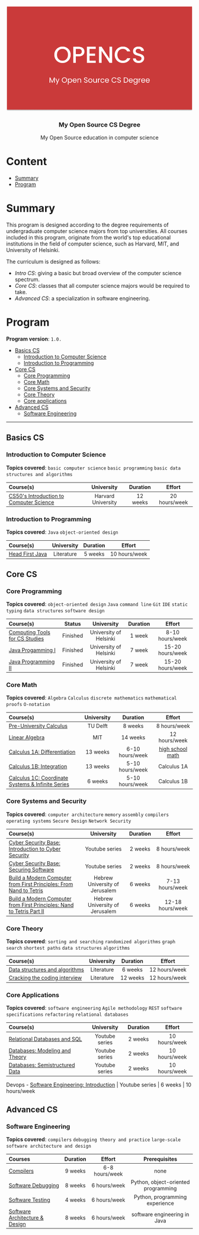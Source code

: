 <p align="center">
  <a href="https://github.com/stefanluiken/my-open-source-cs">
	<img alt="My Open Source CS Degree" src="open-cs.png">
  </a>
</p>
<h3 align="center">My Open Source CS Degree</h3>
<p align="center">
  My Open Source education in computer science
</p>



# Content

- [Summary](#summary)
- [Program](#program)

# Summary

This program is designed according to the degree requirements of undergraduate computer science majors from top universities. All courses included in this program, originate from the world's top educational institutions in the field of computer science, such as Harvard, MIT, and University of Helsinki.

The curriculum is designed as follows:
- *Intro CS*: giving a basic but broad overview of the computer science spectrum.
- *Core CS*: classes that all computer science majors would be required to take.
- *Advanced CS*: a specialization in software engineering.

# Program

**Program version**: `1.0.`

- [Basics CS](#intro-cs)
  - [Introduction to Computer Science](#introduction-to-computer-science)
  - [Introduction to Programming](#introduction-to-programming)
- [Core CS](#core-cs)
  - [Core Programming](#core-programming)
  - [Core Math](#core-math)
  - [Core Systems and Security](#core-systems)
  - [Core Theory](#core-theory)
  - [Core applications](#core-applications)
- [Advanced CS](#advanced-cs)
  - [Software Engineering](#software-engineering)
---

## Basics CS

### Introduction to Computer Science

**Topics covered**:
`basic computer science`
`basic programming`
`basic data structures and algorithms`

Course(s) | University | Duration | Effort
:-- | :--: | :--: | :--:
[CS50's Introduction to Computer Science](https://www.edx.org/course/cs50s-introduction-to-computer-science) | Harvard University | 12 weeks | 20 hours/week 

### Introduction to Programming

**Topics covered**:
`Java`
`object-oriented design`

Course(s) | University | Duration | Effort
:-- | :--: | :--: | :--: 
[Head First Java](https://www.amazon.com/Head-First-Java-Kathy-Sierra/dp/0596009208) | Literature | 5 weeks | 10 hours/week 

## Core CS

### Core Programming
**Topics covered**:
`object-oriented design`
`Java`
`command line`
`Git`
`IDE`
`static typing`
`data structures`
`software design`

Course(s) | Status | University | Duration | Effort
:-- | :--: | :--: | :--: | :--:
[Computing Tools for CS Studies](https://courses.helsinki.fi/en/aytkt50003en/136459952) | Finished | University of Helsinki | 1 week | 8-10 hours/week
[Java Progamming I](https://www.edx.org/course/how-code-complex-data-ubcx-htc2x) | Finished | University of Helsinki | 7 week | 15-20 hours/week
[Java Programming II](https://www.coursera.org/learn/programming-languages) | Finished | University of Helsinki | 7 week | 15-20 hours/week

### Core Math
**Topics covered**:
`Algebra`
`Calculus`
`discrete mathematics`
`mathematical proofs`
`O-notation`

Course(s) | University | Duration | Effort
:-- | :--: | :--: | :--:
[Pre-University Calculus](https://www.edx.org/course/pre-university-calculus-2) | TU Delft | 8 weeks | 8 hours/week 
[Linear Algebra](https://ocw.mit.edu/courses/mathematics/18-06sc-linear-algebra-fall-2011/) |  MIT | 14 weeks | 12 hours/week 
[Calculus 1A: Differentiation](https://www.edx.org/course/calculus-1a-differentiation) | 13 weeks | 6-10 hours/week | [high school math](FAQ.md#how-can-i-review-the-math-prerequisites) | [chat](https://discord.gg/mPCt45F)
[Calculus 1B: Integration](https://www.edx.org/course/calculus-1b-integration) | 13 weeks | 5-10 hours/week | Calculus 1A | [chat](https://discord.gg/sddAsZg)
[Calculus 1C: Coordinate Systems & Infinite Series](https://www.edx.org/course/calculus-1c-coordinate-systems-infinite-series) | 6 weeks | 5-10 hours/week | Calculus 1B | [chat](https://discord.gg/FNEcNNq)

### Core Systems and Security

**Topics covered**:
`computer architecture`
`memory`
`assembly`
`compilers`
`operating systems`
`Secure Design`
`Network Security`

Course(s) | University | Duration | Effort
:-- | :--: | :--: | :--:
[Cyber Security Base: Introduction to Cyber Security](https://cybersecuritybase.mooc.fi/module-1) | Youtube series | 2 weeks | 8 hours/week 
[Cyber Security Base: Securing Software](https://cybersecuritybase.mooc.fi/module-2.1) | Youtube series | 2 weeks | 8 hours/week 
[Build a Modern Computer from First Principles: From Nand to Tetris](https://www.coursera.org/learn/build-a-computer) | Hebrew University of Jerusalem | 6 weeks | 7-13 hours/week 
[Build a Modern Computer from First Principles: Nand to Tetris Part II ](https://www.coursera.org/learn/nand2tetris2) | Hebrew University of Jerusalem | 6 weeks | 12-18 hours/week 

### Core Theory

**Topics covered**:
`sorting and searching`
`randomized algorithms`
`graph search`
`shortest paths`
`data structures`
`algorithms`

Course(s) | University | Duration | Effort
:-- | :--: | :--: | :--: 
[Data structures and algorithms](https://cybersecuritybase.mooc.fi/module-1) | Literature | 6 weeks | 12 hours/week  
[Cracking the coding interview](https://cybersecuritybase.mooc.fi/module-1) | Literature | 12 weeks | 12 hours/week  

### Core Applications

**Topics covered**:
`software engineering`
`Agile methodology`
`REST`
`software specifications`
`refactoring`
`relational databases`

Course(s) | University | Duration | Effort
:-- | :--: | :--: | :--:
[Relational Databases and SQL](https://www.edx.org/course/databases-5-sql)| Youtube series | 2 weeks | 10 hours/week
[Databases: Modeling and Theory](https://www.edx.org/course/modeling-and-theory)| Youtube series | 2 weeks | 10 hours/week
[Databases: Semistructured Data](https://www.edx.org/course/semistructured-data)| Youtube series | 2 weeks | 10 hours/week
Devops - 
[Software Engineering: Introduction](https://www.edx.org/course/software-engineering-introduction-ubcx-softeng1x) | Youtube series | 6 weeks | 10 hours/week

## Advanced CS

### Software Engineering

**Topics covered**:
`compilers`
`debugging theory and practice`
`large-scale software architecture and design`


Courses | Duration | Effort | Prerequisites
:-- | :--: | :--: | :--:
[Compilers](https://www.edx.org/course/compilers) | 9 weeks | 6-8 hours/week | none
[Software Debugging](https://www.udacity.com/course/software-debugging--cs259)| 8 weeks | 6 hours/week | Python, object-oriented programming
[Software Testing](https://www.udacity.com/course/software-testing--cs258) | 4 weeks | 6 hours/week | Python, programming experience
[Software Architecture & Design](https://www.udacity.com/course/software-architecture-design--ud821)| 8 weeks | 6 hours/week | software engineering in Java